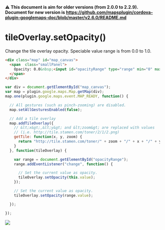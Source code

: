 :warning: **This document is aim for older versions (from 2.0.0 to 2.2.9).
Document for new version is https://github.com/mapsplugin/cordova-plugin-googlemaps-doc/blob/master/v2.6.0/README.md**

# tileOverlay.setOpacity()

Change the tile overlay opacity. Speciable value range is from 0.0 to 1.0.

```html
<div class="map" id="map_canvas">
  <span  class="smallPanel">
    Opacity: 0.0&nbsp;<input id="opacityRange" type="range" min="0" max="1" step="0.1">&nbsp;1.0
  </span>
</div>
```

```js
var div = document.getElementById("map_canvas");
var map = plugin.google.maps.Map.getMap(div);
map.one(plugin.google.maps.event.MAP_READY, function() {

  // All gestures (such as pinch-zooming) are disabled.
  map.setAllGesturesEnabled(false);

  // Add a tile overlay
  map.addTileOverlay({
    // &lt;x&gt;,&lt;y&gt; and &lt;zoom&gt; are replaced with values
    // (i.e. http://tile.stamen.com/toner/2/1/2.png)
    getTile: function(x, y, zoom) {
      return "http://tile.stamen.com/toner/" + zoom + "/" + x + "/" + y + ".png";
    }
  }, function(tileOverlay) {

    var range = document.getElementById("opacityRange");
    range.addEventListener("change", function() {

      // Set the current value as opacity.
      tileOverlay.setOpacity(this.value);
    });

    // Set the current value as opacity.
    tileOverlay.setOpacity(range.value);

  });

});
```

![](image.gif)
